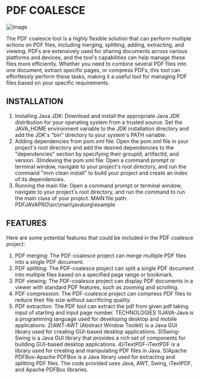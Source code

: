 # PDF COALESCE
![image](https://github.com/eht-ck/PDF-Coalesce-JavaNITJProj/assets/95522110/5bde54ae-df0a-4503-8747-35af2017dbbb)

The PDF coalesce tool is a highly flexible solution that can perform multiple actions on PDF files, including merging,
splitting, adding, extracting, and viewing. PDFs are extensively used for sharing documents across various platforms
and devices, and the tool's capabilities can help manage these files more efficiently. Whether you need to combine
several PDF files into one document, extract specific pages, or compress PDFs, this tool can effortlessly perform these
tasks, making it a useful tool for managing PDF files based on your specific requirements.
## INSTALLATION
1) Installing Java JDK: Download and install the appropriate Java JDK distribution for your operating system from a
trusted source. Set the JAVA_HOME environment variable to the JDK installation directory and add the JDK's "bin"
directory to your system's PATH variable.
2) Adding dependencies from pom.xml file: Open the pom.xml file in your project's root directory and add the
desired dependencies to the "dependencies" section by specifying their groupId, artifactId, and version.
3)Indexing the pom.xml file: Open a command prompt or terminal window, navigate to your project's root directory,
and run the command "mvn clean install" to build your project and create an index of its dependencies.
4) Running the main file: Open a command prompt or terminal window, navigate to your project's root directory, and
run the command to run the main class of your project.
MAIN file path: PDFJAVAPRO\src\main\java\org\example
## FEATURES
Here are some potential features that could be included in the PDF coalesce project:
1) PDF merging: The PDF-coalesce project can merge multiple PDF files into a single PDF document.
2) PDF splitting: The PDF-coalesce project can split a single PDF document into multiple files based on a specified
page range or bookmark.
3) PDF viewing: The PDF-coalesce project can display PDF documents in a viewer with standard PDF features, such as
zooming and scrolling.
4) PDF compression: The PDF-coalesce project can compress PDF files to reduce their file size without sacrificing
quality.
5) PDF extraction: The PDF tool can extract the pdf from given pdf taking input of starting and input page number.
TECHNOLOGIES
1)JAVA-Java is a programming language used for developing desktop and mobile applications.
2)AWT-AWT (Abstract Window Toolkit) is a Java GUI library used for creating GUI-based desktop applications.
3)Swing-Swing is a Java GUI library that provides a rich set of components for building GUI-based desktop
applications.
4)iTextPDF-iTextPDF is a library used for creating and manipulating PDF files in Java.
5)Apache PDFBox-Apache PDFBox is a Java library used for extracting and splitting PDF files.
The code provided uses Java, AWT, Swing, iTextPDF, and Apache PDFBox libraries.
